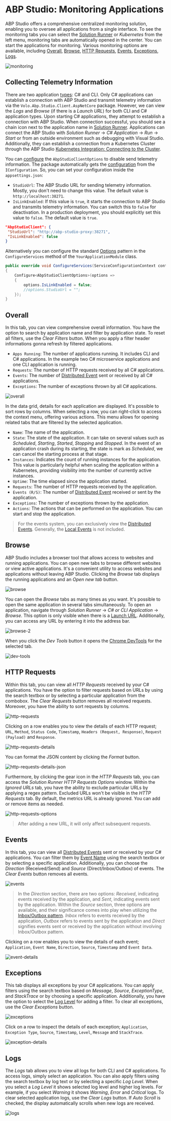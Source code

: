 # ABP Studio: Monitoring Applications

ABP Studio offers a comprehensive centralized monitoring solution, enabling you to oversee all applications from a single interface. To see the monitoring tabs you can select the [Solution Runner](./running-applications.md) or *Kubernetes* from the left menu, monitoring tabs are automatically opened in the center. You can start the applications for monitoring. Various monitoring options are available, including [Overall](#overall), [Browse](#browse), [HTTP Requests](#http-requests), [Events](#events), [Exceptions](#exceptions), [Logs](#logs). 

![monitoring](./images/monitoring-applications/monitoring.png)

## Collecting Telemetry Information

There are two application [types](./running-applications.md#abp-studio-running-applications): C# and CLI. Only C# applications can establish a connection with ABP Studio and transmit telemetry information via the `Volo.Abp.Studio.Client.AspNetCore` package. However, we can view the *Logs* and *Browse* (if there is a *Launch URL*) for both CLI and C# application types. Upon starting C# applications, they attempt to establish a connection with ABP Studio. When connection successful, you should see a chain icon next to the application name in [Solution Runner](./running-applications.md#run-1). Applications can connect the ABP Studio with *Solution Runner* -> *C# Application* -> *Run* -> *Start* or  from an outside environment such as debugging with Visual Studio. Additionally, they can establish a connection from a Kubernetes Cluster through the ABP Studio [Kubernetes Integration: Connecting to the Cluster](../get-started/microservice.md#kubernetes-integration-connecting-to-the-cluster).

You can [configure](https://docs.abp.io/en/abp/latest/Options) the `AbpStudioClientOptions` to disable send telemetry information. The package automatically gets the [configuration](https://docs.abp.io/en/abp/latest/Configuration) from the `IConfiguration`. So, you can set your configuration inside the `appsettings.json`:

- `StudioUrl`: The ABP Studio URL for sending telemetry information. Mostly, you don't need to change this value. The default value is `http://localhost:38271`.
- `IsLinkEnabled`: If this value is `true`, it starts the connection to ABP Studio and transmits telemetry information. You can switch this to `false` for deactivation. In a production deployment, you should explicitly set this value to `false`. The default value is `true`.


```json
"AbpStudioClient": { 
 "StudioUrl": "http://abp-studio-proxy:38271",
 "IsLinkEnabled": false
}
```

Alternatively you can configure the standard [Options](https://docs.abp.io/en/abp/latest/Options) pattern in the `ConfigureServices` method of the `YourApplicationModule` class.

```csharp
public override void ConfigureServices(ServiceConfigurationContext context)
{
    Configure<AbpStudioClientOptions>(options =>
    {
        options.IsLinkEnabled = false;
        //options.StudioUrl = "";
    });
}
```

## Overall

In this tab, you can view comprehensive overall information. You have the option to search by application name and filter by application state. To reset all filters, use the *Clear Filters* button. When you apply a filter header informations gonna refresh by filtered applications.

- `Apps Running`: The number of applications running. It includes CLI and C# applications. In the example two C# microservice applications and one CLI application is running.
- `Requests`: The number of HTTP requests received by all C# applications.
- `Events`: The number of [Distributed Event](https://docs.abp.io/en/abp/latest/Distributed-Event-Bus) sent or received by all C# applications.
- `Exceptions`: The number of exceptions thrown by all C# applications.

![overall](./images/monitoring-applications/overall.png)

In the data grid, details for each application are displayed. It's possible to sort rows by columns. When selecting a row, you can right-click to access the context menu, offering various actions. This menu allows for opening related tabs that are filtered by the selected application.

- `Name`: The name of the application.
- `State`: The state of the application. It can take on several values such as *Scheduled*, *Starting*, *Started*, *Stopping* and *Stopped*. In the event of an application crash during its starting, the state is mark as *Scheduled*, we can cancel the starting process at that stage.
- `Instances`: Indicates the count of running instances for the application. This value is particularly helpful when scaling the application within a Kubernetes, providing visibility into the number of currently active instances.
- `Uptime`: The time elapsed since the application started.
- `Requests`: The number of HTTP requests received by the application.
- `Events (R/S)`: The number of [Distributed Event](https://docs.abp.io/en/abp/latest/Distributed-Event-Bus) received or sent by the application.
- `Exceptions`: The number of exceptions thrown by the application.
- `Actions`: The actions that can be performed on the application. You can start and stop the application.

> For the events system, you can exclusively view the [Distributed Events](https://docs.abp.io/en/abp/latest/Distributed-Event-Bus). Generally, the [Local Events](https://docs.abp.io/en/abp/latest/Local-Event-Bus) is not included.

## Browse

ABP Studio includes a browser tool that allows access to websites and running applications. You can open new tabs to browse different websites or view active applications. It's a convenient utility to access websites and applications without leaving ABP Studio. Clicking the *Browse* tab displays the running applications and an *Open new tab* button.

![browse](./images/monitoring-applications/browse.png)

You can open the *Browse* tabs as many times as you want. It's possible to open the same application in several tabs simultaneously. To open an application, navigate through *Solution Runner* -> *C# or CLI Application* -> *Browse*. This option is only visible when there is a [Launch URL](./running-applications.md#properties). Additionally, you can access any URL by entering it into the address bar.

![browse-2](./images/monitoring-applications/browse-2.png)

When you click the *Dev Tools* button it opens the [Chrome DevTools](https://developers.google.com/web/tools/chrome-devtools) for the selected tab.

![dev-tools](./images/monitoring-applications/dev-tools.png)

## HTTP Requests

Within this tab, you can view all *HTTP Requests* received by your C# applications. You have the option to filter requests based on URLs by using the search textbox or by selecting a particular application from the combobox. The *Clear Requests* button removes all received requests. Moreover, you have the ability to sort requests by columns.

![http-requests](./images/monitoring-applications/http-requests.png)

Clicking on a row enables you to view the details of each HTTP request; `URL`, `Method`, `Status Code`, `Timestamp`, `Headers (Request, Response)`, `Request (Payload)` and `Response`.

![http-requests-details](./images/monitoring-applications/http-requests-details.png)

You can format the JSON content by clicking the *Format* button.

![http-requests-details-json](./images/monitoring-applications/http-requests-details-json.png)

Furthermore, by clicking the gear icon in the *HTTP Requests* tab, you can access the *Solution Runner HTTP Requests Options* window. Within the *Ignored URLs* tab, you have the ability to exclude particular URLs by applying a regex pattern. Excluded URLs won't be visible in the *HTTP Requests* tab. By default, the metrics URL is already ignored. You can add or remove items as needed.

![http-requests-options](./images/monitoring-applications/http-requests-options.png)

> After adding a new URL, it will only affect subsequent requests.

## Events

In this tab, you can view all [Distributed Events](https://docs.abp.io/en/abp/latest/Distributed-Event-Bus) sent or received by your C# applications. You can filter them by [Event Name](https://docs.abp.io/en/abp/latest/Distributed-Event-Bus#event-name) using the search textbox or by selecting a specific application. Additionally, you can choose the *Direction* (Received/Send) and *Source* (Direct/Inbox/Outbox) of events. The *Clear Events* button removes all events.

![events](./images/monitoring-applications/events.png)

> In the *Direction* section, there are two options: *Received*, indicating events received by the application, and *Sent*, indicating events sent by the application. Within the *Source* section, three options are available, and their significance comes into play when utilizing the [Inbox/Outbox pattern](https://docs.abp.io/en/abp/latest/Distributed-Event-Bus#outbox-inbox-for-transactional-events). *Inbox* refers to events received by the application, *Outbox* refers to events sent by the application and *Direct* signifies events sent or received by the application without involving Inbox/Outbox pattern.

Clicking on a row enables you to view the details of each event; `Application`, `Event Name`, `Direction`, `Source`, `Timestamp` and `Event Data`.

![event-details](./images/monitoring-applications/event-details.png)

## Exceptions

This tab displays all exceptions by your C# applications. You can apply filters using the search textbox based on *Message*, *Source*, *ExceptionType*, and *StackTrace* or by choosing a specific application. Additionally, you have the option to select the [Log Level](https://docs.abp.io/en/abp/latest/Exception-Handling#log-level) for adding a filter. To clear all exceptions, use the *Clear Exceptions* button.

![exceptions](./images/monitoring-applications/exceptions.png)

Click on a row to inspect the details of each exception; `Application`, `Exception Type`, `Source`, `Timestamp`, `Level`, `Message` and `StackTrace`.

![exception-details](./images/monitoring-applications/exception-details.png)

## Logs

The *Logs* tab allows you to view all logs for both CLI and C# applications. To access logs, simply select an application. You can also apply filters using the search textbox by log text or by selecting a specific *Log Level*. When you select a *Log Level* it shows selected log level and higher log levels. For example, if you select *Warning* it shows *Warning*, *Error* and *Critical* logs. To clear selected application logs, use the *Clear Logs* button. If *Auto Scroll* is checked, the display automatically scrolls when new logs are received.

![logs](./images/monitoring-applications/logs.png)
